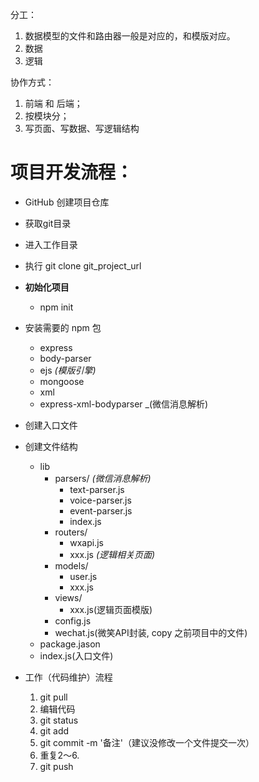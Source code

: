 

分工：
1. 数据模型的文件和路由器一般是对应的，和模版对应。
1. 数据
1. 逻辑

协作方式：
1. 前端 和 后端；
1. 按模块分；
1. 写页面、写数据、写逻辑结构


# 项目开发流程：
- GitHub 创建项目仓库
- 获取git目录
- 进入工作目录
- 执行 git clone git_project_url
- **初始化项目**
  - npm init
- 安装需要的 npm 包
  - express
  - body-parser
  - ejs _(模版引擎)_
  - mongoose
  - xml
  - express-xml-bodyparser _(微信消息解析)

- 创建入口文件
- 创建文件结构
  - lib
    - parsers/ _(微信消息解析)_
      - text-parser.js
      - voice-parser.js
      - event-parser.js
      - index.js
    - routers/
      - wxapi.js
      - xxx.js _(逻辑相关页面)_
    - models/
      - user.js
      - xxx.js
    - views/
      - xxx.js(逻辑页面模版)
    - config.js
    - wechat.js(微笑API封装, copy 之前项目中的文件)
  - package.jason
  - index.js(入口文件)
- 工作（代码维护）流程
  1. git pull
  1. 编辑代码
  1. git status
  1. git add <file> <file2>
  1. git commit -m '备注'（建议没修改一个文件提交一次）
  1. 重复2～6.
  1. git push
